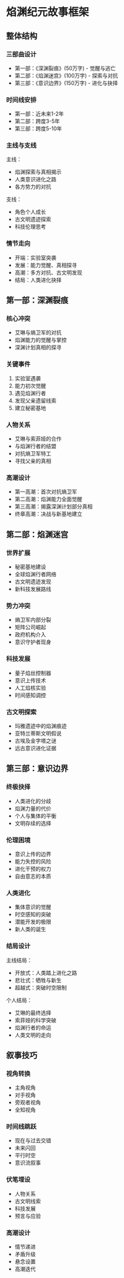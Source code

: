 # 焰渊纪元故事框架

## 整体结构
### 三部曲设计
- 第一部：《深渊裂痕》(50万字) - 觉醒与逃亡
- 第二部：《焰渊迷宫》(100万字) - 探索与对抗
- 第三部：《意识边界》(150万字) - 进化与抉择

### 时间线安排
- 第一部：近未来1-2年
- 第二部：跨度3-5年
- 第三部：跨度5-10年

### 主线与支线
主线：
- 焰渊探索与真相揭示
- 人类意识进化之路
- 各方势力的对抗

支线：
- 角色个人成长
- 古文明遗迹探索
- 科技伦理思考

### 情节走向
- 开端：实验室突袭
- 发展：能力觉醒、真相探寻
- 高潮：多方对抗、古文明发现
- 结局：人类进化抉择

## 第一部：深渊裂痕
### 核心冲突
- 艾琳与熵卫军的对抗
- 焰渊能力的觉醒与掌控
- 深渊计划真相的探寻

### 关键事件
1. 实验室遇袭
2. 能力初次觉醒
3. 遇见焰渊行者
4. 发现父亲遗留线索
5. 建立秘密基地

### 人物关系
- 艾琳与索菲娅的合作
- 与焰渊行者的结盟
- 对抗熵卫军特工
- 寻找父亲的真相

### 高潮设计
- 第一高潮：首次对抗熵卫军
- 第二高潮：焰渊能力全面觉醒
- 第三高潮：揭露深渊计划部分真相
- 终章高潮：决战与新基地建立

## 第二部：焰渊迷宫
### 世界扩展
- 秘密基地建设
- 全球焰渊行者网络
- 古文明遗迹发现
- 新科技发展路线

### 势力冲突
- 熵卫军内部分裂
- 矩阵公司崛起
- 政府机构介入
- 意识守护者现身

### 科技发展
- 量子焰丝控制器
- 意识上传技术
- 人工焰核实验
- 时间感知调控

### 古文明探索
- 玛雅遗迹中的焰渊痕迹
- 亚特兰蒂斯文明假说
- 古埃及金字塔之谜
- 远古意识进化证据

## 第三部：意识边界
### 终极抉择
- 人类进化的分歧
- 焰渊力量的代价
- 个人与集体的平衡
- 文明存续的选择

### 伦理困境
- 意识上传的边界
- 能力失控的风险
- 进化干预的权力
- 自由意志的本质

### 人类进化
- 集体意识的觉醒
- 时空感知的突破
- 潜能开发的极限
- 新人类的诞生

### 结局设计
主线结局：
- 开放式：人类踏上进化之路
- 悲壮式：牺牲与新生
- 超越式：突破时空限制

个人结局：
- 艾琳的最终选择
- 索菲娅的科学突破
- 焰渊行者的命运
- 人类文明的走向

## 叙事技巧
### 视角转换
- 主角视角
- 对手视角
- 旁观者视角
- 全知视角

### 时间线跳跃
- 现在与过去交错
- 未来闪回
- 平行时空
- 意识流叙事

### 伏笔埋设
- 人物关系
- 古文明线索
- 科技发展
- 预言与应验

### 高潮设计
- 情节递进
- 矛盾升级
- 悬念设置
- 高潮迭代